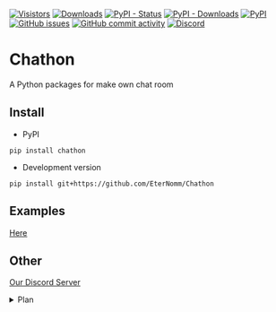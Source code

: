 [![Visistors](https://visitor-badge.glitch.me/badge?page_id=EterNomm.Chathon)](https://github.com/EterNomm/Chathon)
[![Downloads](https://static.pepy.tech/personalized-badge/chathon?period=total&units=international_system&left_color=grey&right_color=brightgreen&left_text=Total%20Downloads)](https://pepy.tech/project/chathon)
[![PyPI - Status](https://img.shields.io/pypi/status/chathon?label=Status&logo=python&logoColor=blue)](https://pypi.org/project/chathon)
[![PyPI - Downloads](https://img.shields.io/pypi/dm/Chathon?label=PyPI%20Downloads&logo=pypi)](https://pypi.org/project/chathon)
[![PyPI](https://img.shields.io/pypi/v/chathon?label=PyPI%20Version&logo=pypi)](https://pypi.org/project/chathon)
[![GitHub issues](https://img.shields.io/github/issues/EterNomm/Chathon?label=Issues&logo=github)](https://github.com/EterNomm/Chathon/issues)
[![GitHub commit activity](https://img.shields.io/github/commit-activity/y/EterNomm/Chathon?label=Commit%20Activity&logo=github)](https://github.com/EterNomm/Chathon/commits/main)
[![Discord](https://img.shields.io/discord/887650006977347594?color=blue&label=EterNomm&logo=discord&logoColor=blue)](https://discord.com/invite/qpT2AeYZRN)

# Chathon
A Python packages for make own chat room

## Install
- PyPI
```
pip install chathon
```
- Development version
```
pip install git+https://github.com/EterNomm/Chathon
```

## Examples
[Here](https://github.com/EterNomm/Chathon/tree/main/examples)


## Other
[Our Discord Server](https://discord.gg/qpT2AeYZRN)

<details>
    <summary>Plan</summary>
    <br>
    <ul>
        <li>Adding Colors</li>
        <li>Bot can respond to users without prefix</li>
        <p>Example : user say "hello", then bot will respond "hi"</p>
    </ul>
</details>
